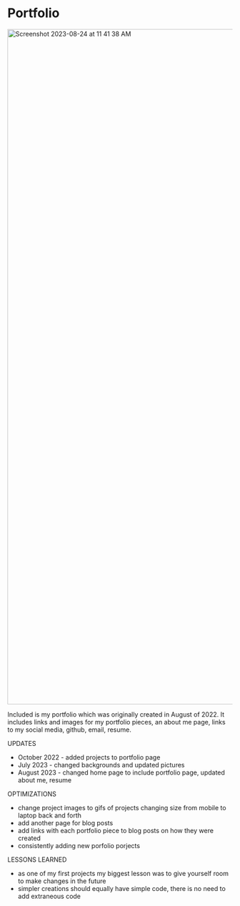 # Portfolio

<img width="1512" alt="Screenshot 2023-08-24 at 11 41 38 AM" src="https://github.com/huffvii/portfolio/assets/98131790/98e4fc2e-0503-42cb-98b6-2fb40de46b6a">


Included is my portfolio which was originally created in August of 2022.
It includes links and images for my portfolio pieces, an about me page, links to my social media, github, email, resume.

UPDATES
- October 2022 - added projects to portfolio page
- July 2023 - changed backgrounds and updated pictures
- August 2023 - changed home page to include portfolio page, updated about me, resume

OPTIMIZATIONS
- change project images to gifs of projects changing size from mobile to laptop back and forth
- add another page for blog posts
- add links with each portfolio piece to blog posts on how they were created
- consistently adding new porfolio porjects

LESSONS LEARNED
- as one of my first projects my biggest lesson was to give yourself room to make changes in the future
- simpler creations should equally have simple code, there is no need to add extraneous code
